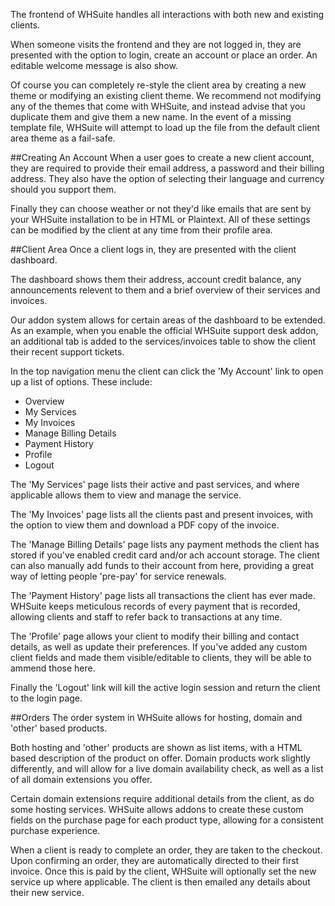 The frontend of WHSuite handles all interactions with both new and existing clients. 

When someone visits the frontend and they are not logged in, they are presented with the option to login, create an account or place an order. An editable welcome message is also show. 

Of course you can completely re-style the client area by creating a new theme or modifying an existing client theme. We recommend not modifying any of the themes that come with WHSuite, and instead advise that you duplicate them and give them a new name. In the event of a missing template file, WHSuite will attempt to load up the file from the default client area theme as a fail-safe. 

##Creating An Account
When a user goes to create a new client account, they are required to provide their email address, a password and their billing address. They also have the option of selecting their language and currency should you support them.

Finally they can choose weather or not they'd like emails that are sent by your WHSuite installation to be in HTML or Plaintext. All of these settings can be modified by the client at any time from their profile area.

##Client Area
Once a client logs in, they are presented with the client dashboard. 

The dashboard shows them their address, account credit balance, any announcements relevent to them and a brief overview of their services and invoices.

Our addon system allows for certain areas of the dashboard to be extended. As an  example, when you enable the official WHSuite support desk addon, an additional tab is added to the services/invoices table to show the client their recent support tickets.

In the top navigation menu the client can click the 'My Account' link to open up a list of options. These include:

- Overview
- My Services
- My Invoices
- Manage Billing Details
- Payment History
- Profile 
- Logout

The 'My Services' page lists their active and past services, and where applicable allows them to view and manage the service.

The 'My Invoices' page lists all the clients past and present invoices, with the option to view them and download a PDF copy of the invoice.

The 'Manage Billing Details' page lists any payment methods the client has stored if you've enabled credit card and/or ach account storage. The client can also manually add funds to their account from here, providing a great way of letting people 'pre-pay' for service renewals.

The 'Payment History' page lists all transactions the client has ever made. WHSuite keeps meticulous records of every payment that is recorded, allowing clients and staff to refer back to transactions at any time.

The 'Profile' page allows your client to modify their billing and contact details, as well as update their preferences. If you've added any custom client fields and made them visible/editable to clients, they will be able to ammend those here.

Finally the 'Logout' link will kill the active login session and return the client to the login page.

##Orders
The order system in WHSuite allows for hosting, domain and 'other' based products. 

Both hosting and 'other' products are shown as list items, with a HTML based description of the product on offer. Domain products work slightly differently, and will allow for a live domain availability check, as  well as a list of all domain extensions you offer.

Certain domain extensions require additional details from the client, as do some hosting services. WHSuite allows addons to create these custom fields on the purchase page for each product type, allowing for a consistent purchase experience.

When a client is ready to complete an order, they are taken to the checkout. Upon confirming an order, they are automatically directed to their first invoice. Once this is paid by the client, WHSuite will optionally set the new service up where applicable. The client is then emailed any details about their new service.

